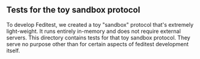 ## Tests for the toy sandbox protocol

To develop Feditest, we created a toy "sandbox" protocol that's extremely light-weight. It runs entirely in-memory and does not require external servers. This directory contains tests for that toy sandbox protocol. They serve no purpose other than for certain aspects of feditest development itself.
